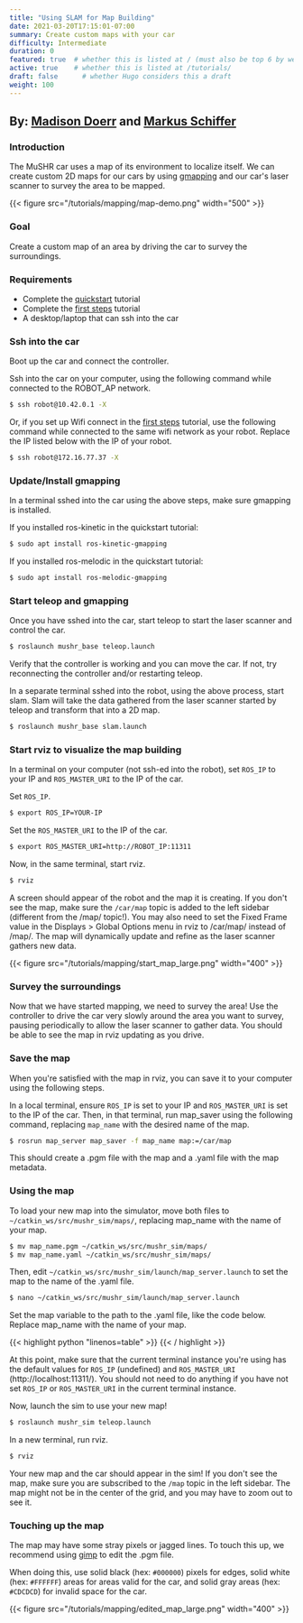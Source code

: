 ```yaml
---
title: "Using SLAM for Map Building"
date: 2021-03-20T17:15:01-07:00
summary: Create custom maps with your car
difficulty: Intermediate
duration: 0
featured: true  # whether this is listed at / (must also be top 6 by weight)
active: true    # whether this is listed at /tutorials/
draft: false      # whether Hugo considers this a draft
weight: 100
---
```


## By: [Madison Doerr](https://mcdoerr.github.io/) and [Markus Schiffer](www.linkedin.com/in/markusschiffer)

### Introduction
The MuSHR car uses a map of its environment to localize itself. We can create 
custom 2D maps for our cars by using [gmapping](http://wiki.ros.org/gmapping) and our car's laser scanner to 
survey the area to be mapped.

{{< figure src="/tutorials/mapping/map-demo.png" width="500" >}}

### Goal
Create a custom map of an area by driving the car to survey the surroundings.

### Requirements
  - Complete the [quickstart](/tutorials/quickstart) tutorial
  - Complete the [first steps](/tutorials/first_steps) tutorial
  - A desktop/laptop that can ssh into the car

### Ssh into the car
Boot up the car and connect the controller. 

Ssh into the car on your computer, using the following command while connected to the ROBOT_AP network.
```bash
$ ssh robot@10.42.0.1 -X
```
Or, if you set up Wifi connect in the [first steps](/tutorials/first_steps) tutorial, use the following command while connected to the same wifi network as your robot. Replace the IP listed below with the IP of your robot.
```bash
$ ssh robot@172.16.77.37 -X
```

### Update/Install gmapping
In a terminal sshed into the car using the above steps, make sure gmapping is installed.

If you installed ros-kinetic in the quickstart tutorial:
```bash
$ sudo apt install ros-kinetic-gmapping
```
If you installed ros-melodic in the quickstart tutorial:
```bash
$ sudo apt install ros-melodic-gmapping
```

### Start teleop and gmapping
Once you have sshed into the car, start teleop to start the laser scanner and control the car.
```bash
$ roslaunch mushr_base teleop.launch
```
Verify that the controller is working and you can move the car. If not, try reconnecting the controller and/or restarting teleop.

In a separate terminal sshed into the robot, using the above process, start slam. Slam will take the data gathered from the laser 
scanner started by teleop and transform that into a 2D map. 
```bash
$ roslaunch mushr_base slam.launch
```

### Start rviz to visualize the map building
In a terminal on your computer (not ssh-ed into the robot), set `ROS_IP` to your IP and `ROS_MASTER_URI` to the IP of the car.

Set `ROS_IP`.
```bash
$ export ROS_IP=YOUR-IP
```

Set the `ROS_MASTER_URI` to the IP of the car.
```bash
$ export ROS_MASTER_URI=http://ROBOT_IP:11311
```

Now, in the same terminal, start rviz.
```bash
$ rviz
```
A screen should appear of the robot and the map it is creating. If you don't see the map, make sure the `/car/map` topic is added to the left sidebar (different from the /map/ topic!). You may also need to set the Fixed Frame value in the Displays > Global Options menu in rviz to /car/map/ instead of /map/. The map will dynamically update and refine as the laser scanner gathers new data.

{{< figure src="/tutorials/mapping/start_map_large.png" width="400" >}}
</br>

### Survey the surroundings
Now that we have started mapping, we need to survey the area! Use the controller to drive the car very slowly around the area you want to survey, pausing periodically to allow the laser scanner to gather data. You should be able to see the map in rviz updating as you drive.

### Save the map
When you're satisfied with the map in rviz, you can save it to your computer using the following steps.

In a local terminal, ensure `ROS_IP` is set to your IP and `ROS_MASTER_URI` is set to the IP of the car. Then, in that terminal, run map_saver using the following command, replacing `map_name` with the desired name of the map.
```bash
$ rosrun map_server map_saver -f map_name map:=/car/map
```
This should create a .pgm file with the map and a .yaml file with the map metadata. 

### Using the map
To load your new map into the simulator, move both files to `~/catkin_ws/src/mushr_sim/maps/`, replacing map_name with the name of your map.
```bash
$ mv map_name.pgm ~/catkin_ws/src/mushr_sim/maps/
$ mv map_name.yaml ~/catkin_ws/src/mushr_sim/maps/
```
Then, edit `~/catkin_ws/src/mushr_sim/launch/map_server.launch` to set the map to the name of the .yaml file.

```bash
$ nano ~/catkin_ws/src/mushr_sim/launch/map_server.launch
```
Set the map variable to the path to the .yaml file, like the code below. Replace map_name with the name of your map.

{{< highlight python "linenos=table" >}}
<launch>
    <arg name="map" default="$(find mushr_base)/maps/map_name.yaml" />
    <node pkg="map_server" name="map_server" type="map_server" args="$(arg map)" />
</launch>
{{< / highlight >}}

At this point, make sure that the current terminal instance you're using has the default values for `ROS_IP` (undefined) and `ROS_MASTER_URI` (http://localhost:11311/). You should not need to do anything if you have not set `ROS_IP` or `ROS_MASTER_URI` in the current terminal instance.

Now, launch the sim to use your new map!
```bash
$ roslaunch mushr_sim teleop.launch
```
In a new terminal, run rviz.
```bash
$ rviz
```
Your new map and the car should appear in the sim! If you don't see the map, make sure you are subscribed to the `/map` topic in the left sidebar. The map might not be in the center of the grid, and you may have to zoom out to see it.

### Touching up the map
The map may have some stray pixels or jagged lines. To touch this up, we recommend using [gimp](https://www.gimp.org/) to edit the .pgm file.

When doing this, use solid black (hex: `#000000`) pixels for edges, solid white (hex: `#FFFFFF`) areas for areas valid for the car, and solid gray areas (hex: `#CDCDCD`) for invalid space for the car.

{{< figure src="/tutorials/mapping/edited_map_large.png" width="400" >}}


